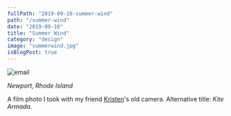 ```yaml
---
fullPath: "2019-09-10-summer-wind"
path: "/summer-wind"
date: "2019-09-10"
title: "Summer Wind"
category: "design"
image: "summerwind.jpg"
isBlogPost: true
---
```


![email](./images/summerwind.jpg)

*Newport, Rhode Island*

A film photo I took with my friend [Kristen](http://www.kristineugenio.com/)'s old camera. Alternative title: *Kite Armada.*

